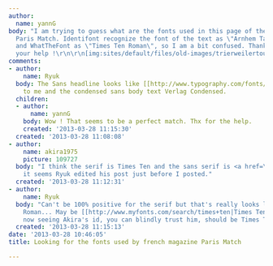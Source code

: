```yaml
---
author:
  name: yannG
body: "I am trying to guess what are the fonts used in this page of the french magazine
  Paris Match. Identifont recognize the font of the text as \"Arnhem Tab Normal\"
  and WhatTheFont as \"Times Ten Roman\", so I am a bit confused. Thanks anyway for
  your help !\r\n\r\n[img:sites/default/files/old-images/trierweilertout_5564.png]"
comments:
- author:
    name: Ryuk
  body: The Sans headline looks like [[http://www.typography.com/fonts/font_overview.php?productLineID=100009|Verlag]]
    to me and the condensed sans body text Verlag Condensed.
  children:
  - author:
      name: yannG
    body: Wow ! That seems to be a perfect match. Thx for the help.
    created: '2013-03-28 11:15:30'
  created: '2013-03-28 11:08:08'
- author:
    name: akira1975
    picture: 109727
  body: "I think the serif is Times Ten and the sans serif is <a href=\"http://www.typography.com/fonts/font_overview.php?productLineID=100009&path=head\">Verlag</a>.\r\n\r\n[EDIT]\r\nOops,
    it seems Ryuk edited his post just before I posted."
  created: '2013-03-28 11:12:31'
- author:
    name: Ryuk
  body: "Can't be 100% positive for the serif but that's really looks like Times New
    Roman... May be [[http://www.myfonts.com/search/times+ten|Times Ten]]?\r\n\r\nEDIT:
    now seeing Akira's id, you can blindly trust him, should be Times Ten."
  created: '2013-03-28 11:15:13'
date: '2013-03-28 10:46:05'
title: Looking for the fonts used by french magazine Paris Match

---
```

